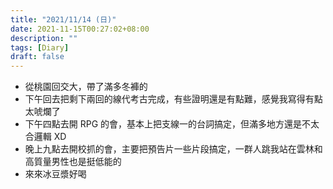 ```yaml
---
title: "2021/11/14 (日)"
date: 2021-11-15T00:27:02+08:00
description: ""
tags: [Diary]
draft: false
---
```


- 從桃園回交大，帶了滿多冬褲的
- 下午回去把剩下兩回的線代考古完成，有些證明還是有點難，感覺我寫得有點太唬爛了
- 下午四點去開 RPG 的會，基本上把支線一的台詞搞定，但滿多地方還是不太合邏輯 XD
- 晚上九點去開校抓的會，主要把預告片一些片段搞定，一群人跳我站在雲林和高質量男性也是挺低能的
- 來來冰豆漿好喝